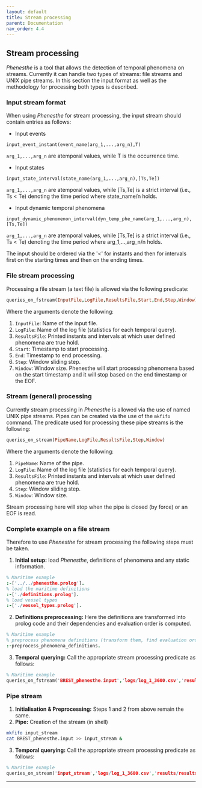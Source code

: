 ```yaml
---
layout: default
title: Stream processing
parent: Documentation
nav_order: 4.4
---
```


## Stream processing
_Phenesthe_ is a tool that allows the detection of temporal phenomena on streams. Currently it can handle two types of streams: file streams and UNIX pipe streams. In this section the input format as well as the methodology for processing both types is described.

### Input stream format
When using _Phenesthe_ for stream processing, the input stream should contain entries as follows:

* Input events
```
input_event_instant(event_name(arg_1,...,arg_n),T)
```
`arg_1,...,arg_n` are atemporal values, while T is the occurrence time.

* Input states
```
input_state_interval(state_name(arg_1,...,arg_n),[Ts,Te])
```
`arg_1,...,arg_n` are atemporal values, while [Ts,Te] is a strict interval (i.e., Ts < Te) denoting the time period where state_name/n holds.
* Input dynamic temporal phenomena
```
input_dynamic_phenomenon_interval(dyn_temp_phe_name(arg_1,...,arg_n),[Ts,Te])
```
`arg_1,...,arg_n` are atemporal values, while [Ts,Te] is a strict interval (i.e., Ts < Te) denoting the time period where arg_1,...,arg_n/n holds.

The input should be ordered via the '<' for instants and then for intervals first on the starting times and then on the ending times.

### File stream processing

Processing a file stream (a text file) is allowed via the following predicate:

```prolog
queries_on_fstream(InputFile,LogFile,ResultsFile,Start,End,Step,Window)
```
Where the arguments denote the following:
1. `InputFile`: Name of the input file.
2.   `LogFile`: Name of the log file (statistics for each temporal query).
3.  `ResultsFile`: Printed instants and intervals at which user defined phenomena are true hold.
4.   `Start`: Timestamp to start processing.
5.   `End`: Timestamp to end processing.
6.   `Step`: Window sliding step.
7.   `Window`: Window size.
Phenesthe will start processing phenomena based on the start timestamp and it will stop based on the end timestamp or the EOF.

### Stream (general) processing
Currently stream processing in _Phenesthe_ is allowed via the use of named UNIX pipe streams. Pipes can be created via the use of the `mkfifo`  command. The predicate used for processing these pipe streams is the following:

```prolog
queries_on_stream(PipeName,LogFile,ResultsFile,Step,Window)
```
Where the arguments denote the following:
1. `PipeName`: Name of the pipe.
2.   `LogFile`: Name of the log file (statistics for each temporal query).
3.  `ResultsFile`: Printed instants and intervals at which user defined phenomena are true hold.
5.   `Step`: Window sliding step.
6.   `Window`: Window size.

Stream processing here will stop when the pipe is closed (by force) or an EOF is read.

### Complete example on a file stream
Therefore to use _Phenesthe_ for stream processing the following steps must be taken.

1. **Initial setup:** load _Phenesthe_, definitions of phenomena and any static information.
```prolog
% Maritime example
:-['../../phenesthe.prolog'].
% load the maritime definitions
:-['./definitions.prolog'].
% load vessel types
:-['./vessel_types.prolog'].
```
2. **Definitions preprocessing:** Here the definitions are transformed into prolog code and their dependencies and evaluation order is computed.
```prolog
% Maritime example
% preprocess phenomena definitions (transform them, find evaluation order, etc.)
:-preprocess_phenomena_definitions.
```
3. **Temporal querying:** Call the appropriate stream processing predicate as follows:
```prolog
% Maritime example
queries_on_fstream('BREST_phenesthe.input','logs/log_1_3600.csv','results/results_1_3600.out',1443650401,1444255201,3600,3600).
```

### Pipe stream

1. **Initialisation & Preprocessing:** Steps 1 and 2 from above remain the same.
2. **Pipe:** Creation of the stream (in shell)
```bash
mkfifo input_stream
cat BREST_phenesthe.input >> input_stream &
```
3. **Temporal querying:** Call the appropriate stream processing predicate as follows:
```prolog
% Maritime example
queries_on_stream('input_stream','logs/log_1_3600.csv','results/results_1_3600.out',3600,3600).
```

---
